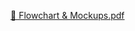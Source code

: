 [📑 Flowchart & Mockups.pdf](https://github.com/user-attachments/files/22405734/Flowchart.Mockups.pdf)
